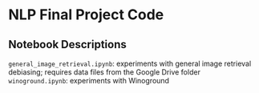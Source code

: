 # NLP Final Project Code

## Notebook Descriptions
``general_image_retrieval.ipynb``: experiments with general image retrieval debiasing; requires data files from the Google Drive folder
``winoground.ipynb``: experiments with Winoground

